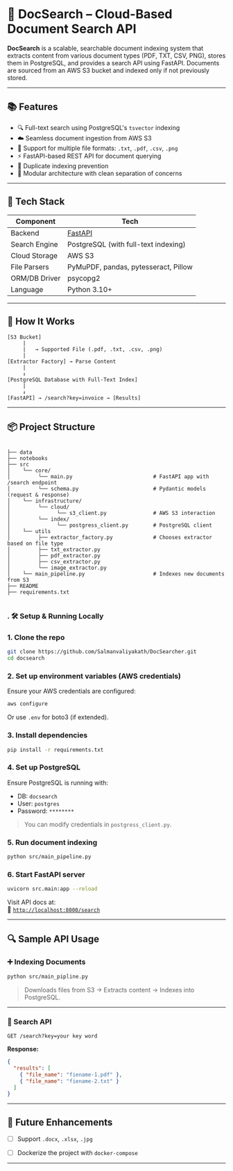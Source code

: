 # 🧠 DocSearch – Cloud-Based Document Search API

**DocSearch** is a scalable, searchable document indexing system that extracts content from various document types (PDF, TXT, CSV, PNG), stores them in PostgreSQL, and provides a search API using FastAPI. Documents are sourced from an AWS S3 bucket and indexed only if not previously stored.

---

## 📚 Features

- 🔍 Full-text search using PostgreSQL's `tsvector` indexing  
- ☁️ Seamless document ingestion from AWS S3  
- 📄 Support for multiple file formats: `.txt`, `.pdf`, `.csv`, `.png`  
- ⚡ FastAPI-based REST API for document querying  
- 🔐 Duplicate indexing prevention  
- 🧱 Modular architecture with clean separation of concerns  

---

## 🧰 Tech Stack

| Component      | Tech                        |
|----------------|-----------------------------|
| Backend        | [FastAPI](https://fastapi.tiangolo.com/) |
| Search Engine  | PostgreSQL (with full-text indexing) |
| Cloud Storage  | AWS S3                      |
| File Parsers   | PyMuPDF, pandas, pytesseract, Pillow |
| ORM/DB Driver  | psycopg2                    |
| Language       | Python 3.10+                |

---

## 🚀 How It Works

```
[S3 Bucket]
     |
     |   → Supported File (.pdf, .txt, .csv, .png)
     |
[Extractor Factory] → Parse Content
     |
     ↓
[PostgreSQL Database with Full-Text Index]
     |
     ↓
[FastAPI] → /search?key=invoice → [Results]
```

---

## 📦 Project Structure

```

├── data
├── notebooks
├── src
│    └── core/
│         └── main.py                          # FastAPI app with /search endpoint
│         └── schema.py                        # Pydantic models (request & response)
│    └── infrastructure/
│         └── cloud/
│               └── s3_client.py               # AWS S3 interaction
│         └── index/
│               └── postgress_client.py        # PostgreSQL client
│    └── utils
│         ├── extractor_factory.py             # Chooses extractor based on file type
│         ├── txt_extractor.py
│         ├── pdf_extractor.py
│         ├── csv_extractor.py
│         └── image_extractor.py
│    └── main_pipeline.py                      # Indexes new documents from S3
├── README
├── requirements.txt


```

### . 🛠️ Setup & Running Locally

### 1. Clone the repo

```bash
git clone https://github.com/Salmanvaliyakath/DocSearcher.git
cd docsearch
```

### 2. Set up environment variables (AWS credentials)

Ensure your AWS credentials are configured:
```bash
aws configure
```

Or use `.env` for boto3 (if extended).

### 3. Install dependencies

```bash
pip install -r requirements.txt
```

### 4. Set up PostgreSQL

Ensure PostgreSQL is running with:
- DB: `docsearch`
- User: `postgres`
- Password: `********`

> You can modify credentials in `postgress_client.py`.

### 5. Run document indexing

```bash
python src/main_pipeline.py
```

### 6. Start FastAPI server

```bash
uvicorn src.main:app --reload
```

Visit API docs at:  
📎 [`http://localhost:8000/search`](http://localhost:8000/search)

---

## 🔍 Sample API Usage

### ➕ Indexing Documents

```bash
python src/main_pipline.py
```

> Downloads files from S3 → Extracts content → Indexes into PostgreSQL.

---

### 🔎 Search API

```
GET /search?key=your key word
```

**Response:**
```json
{
  "results": [
    { "file_name": "fiename-1.pdf" },
    { "file_name": "fiename-2.txt" }
  ]
}
```

---

## 🔮 Future Enhancements

- [ ] Support `.docx`, `.xlsx`, `.jpg`
- [ ] Dockerize the project with `docker-compose`


---
